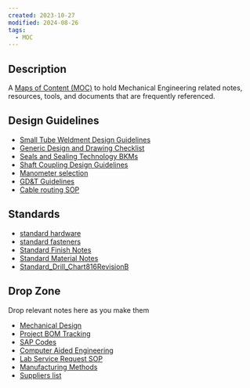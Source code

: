 ```yaml
---
created: 2023-10-27
modified: 2024-08-26
tags:
  - MOC
---
```


## Description 
A [Maps of Content (MOC)](../../3RESOURCES/DEFINITIONS/Maps%20of%20Content%20(MOC).md) to hold Mechanical Engineering related notes, resources, tools, and documents that are frequently referenced. 
## Design Guidelines 
- [Small Tube Weldment Design Guidelines](Small%20Tube%20Weldment%20Design%20Guidelines.md)
- [Generic Design and Drawing Checklist](Generic%20Design%20and%20Drawing%20Checklist.md)
- [Seals and Sealing Technology BKMs](Seals%20and%20Sealing%20Technology%20BKMs.md)
- [Shaft Coupling Design Guidelines](Shaft%20Coupling%20Design%20Guidelines.md)
- [Manometer selection ](Manometer%20selection%20.md)
- [GD&T Guidelines](GD&T%20Guidelines.md)
- [Cable routing SOP](Cable%20routing%20SOP.md)

## Standards
- [standard hardware](../../../5INBOX/New/Lam%20Fastener%20and%20Hardware%20Selection%20Guide.md)
- [standard fasteners](../../../5INBOX/New/Lam%20Fastener%20and%20Hardware%20Selection%20Guide.md)
- [Standard Finish Notes](Standard%20Finish%20Notes.md)
- [Standard Material Notes](Standard%20Material%20Notes.md)
- [Standard_Drill_Chart816RevisionB](../../../3RESOURCES/ATTACHMENTS/Standard_Drill_Chart816RevisionB.pdf)

## Drop Zone
Drop relevant notes here as you make them 

- [Mechanical Design](Mechanical%20Design.md)
- [Project BOM Tracking](../../3RESOURCES/STANDARDS/Project%20BOM%20Tracking.md)
- [SAP Codes](../../../3RESOURCES/LOGISTICS/SAP%20Codes.md)
- [Computer Aided Engineering](Computer%20Aided%20Engineering.md)
- [Lab Service Request SOP](Lab%20Service%20Request%20SOP.md)
- [Manufacturing Methods](Manufacturing%20Methods.md)
- [Suppliers list](Suppliers%20list.md)

